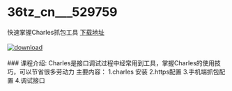 # 36tz_cn___529759
快速掌握Charles抓包工具
[下载地址](http://www.36tz.cn/article/529759 "下载地址")
<br/></br>[![download](http://36tz.cn/muke_img/2020_01_1-11-300x169.png "下载地址")](http://www.36tz.cn/article/529759 "下载地址")
<br/></br>### 课程介绍:
Charles是接口调试过程中经常用到工具，掌握Charles的使用技巧，可以节省很多劳动力
主要内容：
1.charles 安装
2.https配置
3.手机端抓包配置
4.调试接口


